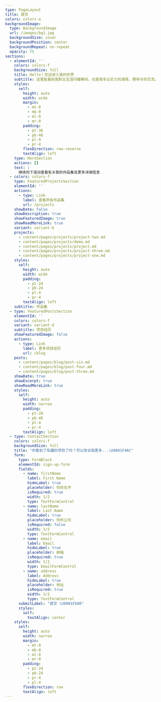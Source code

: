 ```yaml
---
type: PageLayout
title: 首页
colors: colors-a
backgroundImage:
  type: BackgroundImage
  url: /images/bg1.jpg
  backgroundSize: cover
  backgroundPosition: center
  backgroundRepeat: no-repeat
  opacity: 75
sections:
  - elementId: ''
    colors: colors-f
    backgroundSize: full
    title: Hello！欢迎进入我的世界
    subtitle: 这里能看到我职业生涯闪耀瞬间，也是我专业实力的凝练，期待与你交流。
    styles:
      self:
        height: auto
        width: wide
        margin:
          - mt-0
          - mb-0
          - ml-0
          - mr-0
        padding:
          - pt-36
          - pb-48
          - pl-4
          - pr-4
        flexDirection: row-reverse
        textAlign: left
    type: HeroSection
    actions: []
    text: |
      继续向下滚动查看有关我的作品集及更多详细信息
  - colors: colors-f
    type: FeaturedProjectsSection
    elementId: ''
    actions:
      - type: Link
        label: 查看所有作品集
        url: /projects
    showDate: false
    showDescription: true
    showFeaturedImage: true
    showReadMoreLink: true
    variant: variant-b
    projects:
      - content/pages/projects/project-two.md
      - content/pages/projects/demo.md
      - content/pages/projects/project.md
      - content/pages/projects/project-three.md
      - content/pages/projects/project-one.md
    styles:
      self:
        height: auto
        width: wide
        padding:
          - pt-24
          - pb-24
          - pl-4
          - pr-4
        textAlign: left
    subtitle: 作品集
  - type: FeaturedPostsSection
    elementId: ''
    colors: colors-f
    variant: variant-d
    subtitle: 项目经历
    showFeaturedImage: false
    actions:
      - type: Link
        label: 更多项目经历
        url: /blog
    posts:
      - content/pages/blog/post-six.md
      - content/pages/blog/post-four.md
      - content/pages/blog/post-three.md
    showDate: true
    showExcerpt: true
    showReadMoreLink: true
    styles:
      self:
        height: auto
        width: narrow
        padding:
          - pt-28
          - pb-48
          - pl-4
          - pr-4
        textAlign: left
  - type: ContactSection
    colors: colors-f
    backgroundSize: full
    title: "你看到了有趣的项目了吗？可以告诉我更多...\U0001F4AC"
    form:
      type: FormBlock
      elementId: sign-up-form
      fields:
        - name: firstName
          label: First Name
          hideLabel: true
          placeholder: 你的名字
          isRequired: true
          width: 1/2
          type: TextFormControl
        - name: lastName
          label: Last Name
          hideLabel: true
          placeholder: 你的公司
          isRequired: false
          width: 1/2
          type: TextFormControl
        - name: email
          label: Email
          hideLabel: true
          placeholder: 邮箱
          isRequired: true
          width: 1/2
          type: EmailFormControl
        - name: address
          label: Address
          hideLabel: true
          placeholder: 地址
          isRequired: true
          width: 1/2
          type: TextFormControl
      submitLabel: "提交 \U0001F680"
      styles:
        self:
          textAlign: center
    styles:
      self:
        height: auto
        width: narrow
        margin:
          - mt-0
          - mb-0
          - ml-0
          - mr-0
        padding:
          - pt-24
          - pb-24
          - pr-4
          - pl-4
        flexDirection: row
        textAlign: left
---
```


